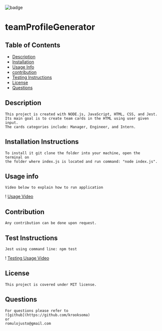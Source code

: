 ![badge](https://img.shields.io/static/v1?label=license&message=MIT&color=<green>)

# teamProfileGenerator


    
    

## Table of Contents
    
* [Description](#description)
* [Installation](#installation-instructions)
* [Usage Info](#usage-info)
* [contribution](#contribution)
* [Testing Instructions](#test-instructions)
* [License](#license)
* [Questions](#questions)
    

## Description
    This project is created with NODE.js, JavaScript, HTML, CSS, and Jest.
    Its main goal is to create team cards in the HTML using user given input.
    The cards categories include: Manager, Engineer, and Intern.

## Installation Instructions
    To install it git clone the folder into your machine, open the terminal on 
    the folder where index.js is located and run command: "node index.js".

## Usage info
    Video below to explain how to run application
! [Usage Video](https://drive.google.com/file/d/1NRW065QUWZIPIjI_kpkFVsXNNE2dpth4/view)
## Contribution
    Any contribution can be done upon request.

## Test Instructions
    Jest using command line: npm test  
! [Testing Usage Video](https://drive.google.com/file/d/12S2C0LYxsdM9NXPy19ldvFMnJ_lQyQnZ/view)    
    

## License
    This project is covered under MIT license.

## Questions
    For questions please refer to 
    ![github](https://github.com/krooksoma)  
    or
    romulojusto@gmail.com
    

